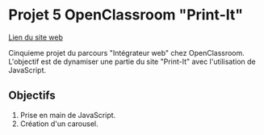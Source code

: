 # Projet 5 OpenClassroom "Print-It" 

[Lien du site web](https://mmarichy.github.io/Print-it-JS/)

Cinquieme  projet du parcours "Intégrateur web" chez OpenClassroom. L'objectif est de dynamiser une partie du site "Print-It" avec l'utilisation de JavaScript.

## Objectifs

1. Prise en main de JavaScript.
2. Création d'un carousel.
